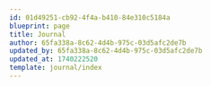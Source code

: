 ```yaml
---
id: 01d49251-cb92-4f4a-b410-84e310c5184a
blueprint: page
title: Journal
author: 65fa338a-8c62-4d4b-975c-03d5afc2de7b
updated_by: 65fa338a-8c62-4d4b-975c-03d5afc2de7b
updated_at: 1740222520
template: journal/index
---
```


